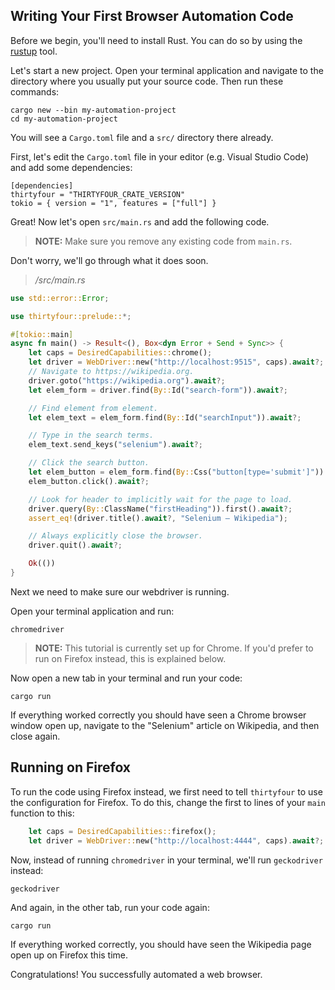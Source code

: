 ## Writing Your First Browser Automation Code

Before we begin, you'll need to install Rust. You can do so by using the [rustup](https://rustup.rs/) tool.

Let's start a new project. Open your terminal application and navigate to the directory 
where you usually put your source code. Then run these commands:

    cargo new --bin my-automation-project
    cd my-automation-project

You will see a `Cargo.toml` file and a `src/` directory there already.

First, let's edit the `Cargo.toml` file in your editor (e.g. Visual Studio Code) and add some dependencies:

    [dependencies]
    thirtyfour = "THIRTYFOUR_CRATE_VERSION"
    tokio = { version = "1", features = ["full"] }

Great! Now let's open `src/main.rs` and  add the following code.

> **NOTE:** Make sure you remove any existing code from `main.rs`.

Don't worry, we'll go through what it does soon.

> */src/main.rs*
```rust
use std::error::Error;

use thirtyfour::prelude::*;

#[tokio::main]
async fn main() -> Result<(), Box<dyn Error + Send + Sync>> {
    let caps = DesiredCapabilities::chrome();
    let driver = WebDriver::new("http://localhost:9515", caps).await?;
    // Navigate to https://wikipedia.org.
    driver.goto("https://wikipedia.org").await?;
    let elem_form = driver.find(By::Id("search-form")).await?;

    // Find element from element.
    let elem_text = elem_form.find(By::Id("searchInput")).await?;

    // Type in the search terms.
    elem_text.send_keys("selenium").await?;

    // Click the search button.
    let elem_button = elem_form.find(By::Css("button[type='submit']")).await?;
    elem_button.click().await?;

    // Look for header to implicitly wait for the page to load.
    driver.query(By::ClassName("firstHeading")).first().await?;
    assert_eq!(driver.title().await?, "Selenium – Wikipedia");

    // Always explicitly close the browser.
    driver.quit().await?;

    Ok(())
}
```

Next we need to make sure our webdriver is running.

Open your terminal application and run:

    chromedriver

> **NOTE:** This tutorial is currently set up for Chrome.
> If you'd prefer to run on Firefox instead, this is explained below.

Now open a new tab in your terminal and run your code:

    cargo run

If everything worked correctly you should have seen a Chrome browser window open up,
navigate to the "Selenium" article on Wikipedia, and then close again.

## Running on Firefox

To run the code using Firefox instead, we first need to tell `thirtyfour` to use the 
configuration for Firefox. To do this, change the first to lines of your `main` function to this:

```rust
    let caps = DesiredCapabilities::firefox();
    let driver = WebDriver::new("http://localhost:4444", caps).await?;
```

Now, instead of running `chromedriver` in your terminal, we'll run `geckodriver` instead:

    geckodriver

And again, in the other tab, run your code again:

    cargo run

If everything worked correctly, you should have seen the Wikipedia page open up on Firefox this time.

Congratulations! You successfully automated a web browser.
